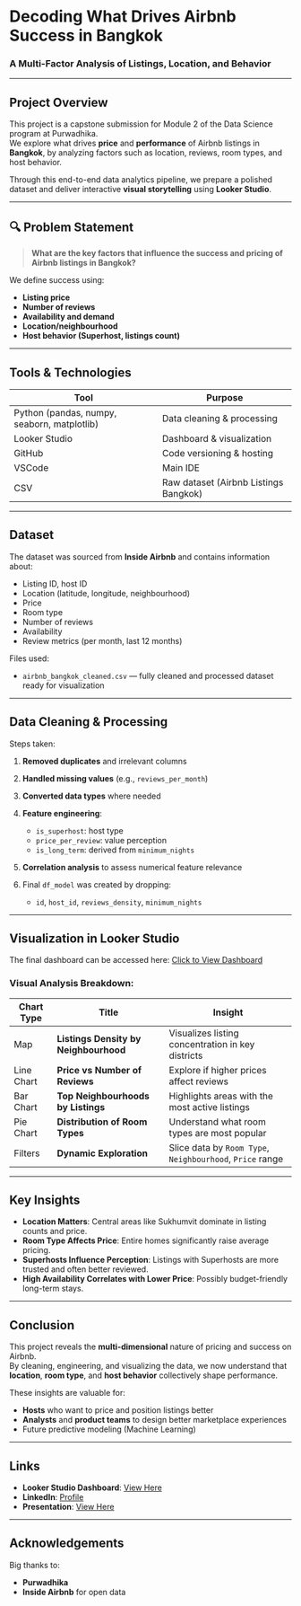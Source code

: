 # Decoding What Drives Airbnb Success in Bangkok  
### A Multi-Factor Analysis of Listings, Location, and Behavior  

---

## Project Overview

This project is a capstone submission for Module 2 of the Data Science program at Purwadhika.  
We explore what drives **price** and **performance** of Airbnb listings in **Bangkok**, by analyzing factors such as location, reviews, room types, and host behavior.

Through this end-to-end data analytics pipeline, we prepare a polished dataset and deliver interactive **visual storytelling** using **Looker Studio**.

---

## 🔍 Problem Statement

> **What are the key factors that influence the success and pricing of Airbnb listings in Bangkok?**

We define success using:
- **Listing price**
- **Number of reviews**
- **Availability and demand**
- **Location/neighbourhood**
- **Host behavior (Superhost, listings count)**

---

## Tools & Technologies

| Tool | Purpose |
|------|--------|
| Python (pandas, numpy, seaborn, matplotlib) | Data cleaning & processing |
| Looker Studio | Dashboard & visualization |
| GitHub | Code versioning & hosting |
| VSCode | Main IDE |
| CSV | Raw dataset (Airbnb Listings Bangkok) |

---

## Dataset

The dataset was sourced from **Inside Airbnb** and contains information about:
- Listing ID, host ID
- Location (latitude, longitude, neighbourhood)
- Price
- Room type
- Number of reviews
- Availability
- Review metrics (per month, last 12 months)

 Files used:
- `airbnb_bangkok_cleaned.csv` — fully cleaned and processed dataset ready for visualization

---

## Data Cleaning & Processing

Steps taken:

1. **Removed duplicates** and irrelevant columns
2. **Handled missing values** (e.g., `reviews_per_month`)
3. **Converted data types** where needed
4. **Feature engineering**:
   - `is_superhost`: host type
   - `price_per_review`: value perception
   - `is_long_term`: derived from `minimum_nights`

5. **Correlation analysis** to assess numerical feature relevance
6. Final `df_model` was created by dropping:
   - `id`, `host_id`, `reviews_density`, `minimum_nights`

---

## Visualization in Looker Studio

 The final dashboard can be accessed here: [Click to View Dashboard](https://lookerstudio.google.com/reporting/1bedb78e-2d11-4759-9dda-e679e42dafd4)

### Visual Analysis Breakdown:

| Chart Type | Title | Insight |
|------------|-------|---------|
| Map | **Listings Density by Neighbourhood** | Visualizes listing concentration in key districts |
| Line Chart | **Price vs Number of Reviews** | Explore if higher prices affect reviews |
| Bar Chart | **Top Neighbourhoods by Listings** | Highlights areas with the most active listings |
| Pie Chart | **Distribution of Room Types** | Understand what room types are most popular |
| Filters | **Dynamic Exploration** | Slice data by `Room Type`, `Neighbourhood`, `Price` range |

---

## Key Insights

- **Location Matters**: Central areas like Sukhumvit dominate in listing counts and price.
- **Room Type Affects Price**: Entire homes significantly raise average pricing.
- **Superhosts Influence Perception**: Listings with Superhosts are more trusted and often better reviewed.
- **High Availability Correlates with Lower Price**: Possibly budget-friendly long-term stays.

---

## Conclusion

This project reveals the **multi-dimensional** nature of pricing and success on Airbnb.  
By cleaning, engineering, and visualizing the data, we now understand that **location**, **room type**, and **host behavior** collectively shape performance.

These insights are valuable for:
- **Hosts** who want to price and position listings better
- **Analysts** and **product teams** to design better marketplace experiences
- Future predictive modeling (Machine Learning)

---

## Links

- **Looker Studio Dashboard**: [View Here](https://lookerstudio.google.com/reporting/1bedb78e-2d11-4759-9dda-e679e42dafd4)
- **LinkedIn**: [Profile](https://www.linkedin.com/in/dhymasmf/)
- **Presentation**: [View Here](https://www.canva.com/design/DAGkXAU6TXU/2O0cOD6MHrSYSVx9bEps_g/view?utm_content=DAGkXAU6TXU&utm_campaign=designshare&utm_medium=link2&utm_source=uniquelinks&utlId=h5e7dd9d53d)

---

## Acknowledgements

Big thanks to:
- **Purwadhika**
- **Inside Airbnb** for open data
